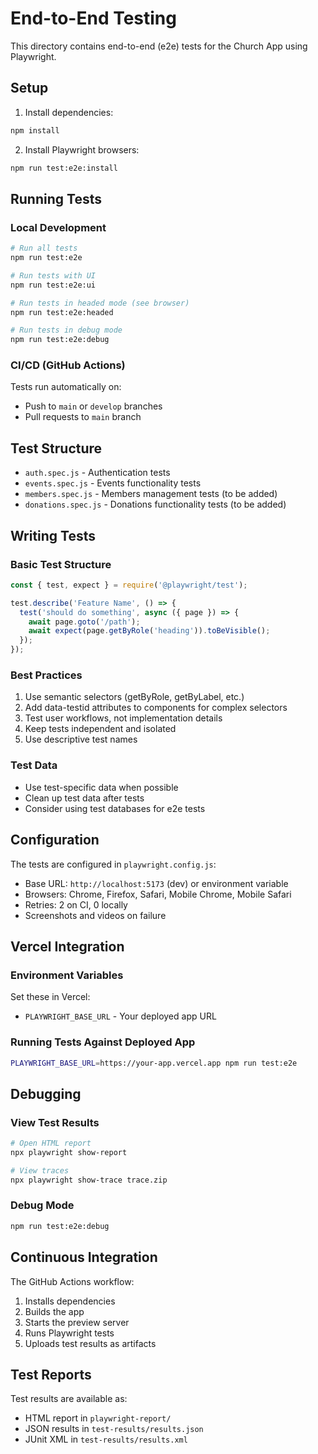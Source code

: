 # End-to-End Testing

This directory contains end-to-end (e2e) tests for the Church App using Playwright.

## Setup

1. Install dependencies:
```bash
npm install
```

2. Install Playwright browsers:
```bash
npm run test:e2e:install
```

## Running Tests

### Local Development
```bash
# Run all tests
npm run test:e2e

# Run tests with UI
npm run test:e2e:ui

# Run tests in headed mode (see browser)
npm run test:e2e:headed

# Run tests in debug mode
npm run test:e2e:debug
```

### CI/CD (GitHub Actions)
Tests run automatically on:
- Push to `main` or `develop` branches
- Pull requests to `main` branch

## Test Structure

- `auth.spec.js` - Authentication tests
- `events.spec.js` - Events functionality tests
- `members.spec.js` - Members management tests (to be added)
- `donations.spec.js` - Donations functionality tests (to be added)

## Writing Tests

### Basic Test Structure
```javascript
const { test, expect } = require('@playwright/test');

test.describe('Feature Name', () => {
  test('should do something', async ({ page }) => {
    await page.goto('/path');
    await expect(page.getByRole('heading')).toBeVisible();
  });
});
```

### Best Practices
1. Use semantic selectors (getByRole, getByLabel, etc.)
2. Add data-testid attributes to components for complex selectors
3. Test user workflows, not implementation details
4. Keep tests independent and isolated
5. Use descriptive test names

### Test Data
- Use test-specific data when possible
- Clean up test data after tests
- Consider using test databases for e2e tests

## Configuration

The tests are configured in `playwright.config.js`:
- Base URL: `http://localhost:5173` (dev) or environment variable
- Browsers: Chrome, Firefox, Safari, Mobile Chrome, Mobile Safari
- Retries: 2 on CI, 0 locally
- Screenshots and videos on failure

## Vercel Integration

### Environment Variables
Set these in Vercel:
- `PLAYWRIGHT_BASE_URL` - Your deployed app URL

### Running Tests Against Deployed App
```bash
PLAYWRIGHT_BASE_URL=https://your-app.vercel.app npm run test:e2e
```

## Debugging

### View Test Results
```bash
# Open HTML report
npx playwright show-report

# View traces
npx playwright show-trace trace.zip
```

### Debug Mode
```bash
npm run test:e2e:debug
```

## Continuous Integration

The GitHub Actions workflow:
1. Installs dependencies
2. Builds the app
3. Starts the preview server
4. Runs Playwright tests
5. Uploads test results as artifacts

## Test Reports

Test results are available as:
- HTML report in `playwright-report/`
- JSON results in `test-results/results.json`
- JUnit XML in `test-results/results.xml` 